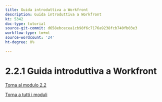 ```yaml
---
title: Guida introduttiva a Workfront
description: Guida introduttiva a Workfront
kt: 5342
doc-type: tutorial
source-git-commit: d658ebcecea1cb98f6c7176a9238fcb740fb03e3
workflow-type: tm+mt
source-wordcount: '24'
ht-degree: 0%

---
```


# 2.2.1 Guida introduttiva a Workfront

[Torna al modulo 2.2](./workfront.md)

[Torna a tutti i moduli](./../../../overview.md)
